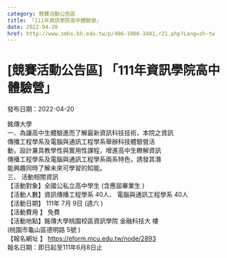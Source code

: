 ```yaml
---
category: 競賽活動公告區
title: 「111年資訊學院高中體驗營」
date: 2022-04-20
href: http://www.smhs.kh.edu.tw/p/406-1000-3481,r21.php?Lang=zh-tw
---
```


# [競賽活動公告區] 「111年資訊學院高中體驗營」

發布日期：2022-04-20

銘傳大學  
一、為讓高中生體驗進而了解最新資訊科技技術，本院之資訊  
傳播工程學系及電腦與通訊工程學系舉辦科技體驗營活  
動，設計兼具教學性與實用性課程，增進高中生瞭解資訊  
傳播工程學系及電腦與通訊工程學系兩系特色，誘發其潛  
能興趣同時了解未來可學習的知能。  
三、 活動相關資訊  
【活動對象】全國公私立高中學生 (含應屆畢業生 )  
【活動人數】資訊傳播工程學系 40人、 電腦與通訊工程學系 40人  
【活動日期】 111年 7月 9日 (週六 )  
【活動費用 】 免費  
【活動地點】銘傳大學桃園校區資訊學院 金融科技大 樓  
(桃園市龜山區德明路 5號 )  
【報名網址 】 https://eform.mcu.edu.tw/node/2893  
報名日期：即日起至111年6月8日止

